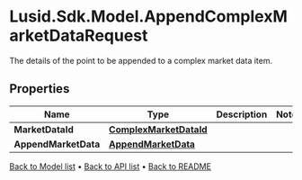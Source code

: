 # Lusid.Sdk.Model.AppendComplexMarketDataRequest
The details of the point to be appended to a complex market data item.

## Properties

Name | Type | Description | Notes
------------ | ------------- | ------------- | -------------
**MarketDataId** | [**ComplexMarketDataId**](ComplexMarketDataId.md) |  | 
**AppendMarketData** | [**AppendMarketData**](AppendMarketData.md) |  | 

[Back to Model list](../README.md#documentation-for-models) &#8226; [Back to API list](../README.md#documentation-for-api-endpoints) &#8226; [Back to README](../README.md)

